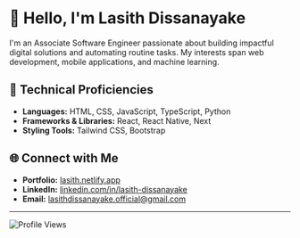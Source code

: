 # 👋 Hello, I'm Lasith Dissanayake

I'm an Associate Software Engineer passionate about building impactful digital solutions and automating routine tasks. My interests span web development, mobile applications, and machine learning.

## 🔧 Technical Proficiencies

- **Languages:** HTML, CSS, JavaScript, TypeScript, Python
- **Frameworks & Libraries:** React, React Native, Next
- **Styling Tools:** Tailwind CSS, Bootstrap

## 🌐 Connect with Me

- **Portfolio:** [lasith.netlify.app](https://lasith.netlify.app)
- **LinkedIn:** [linkedin.com/in/lasith-dissanayake](https://www.linkedin.com/in/lasith-dissanayake/)
- **Email:** [lasithdissanayake.official@gmail.com](mailto:lasithdissanayake.official@gmail.com)

---

![Profile Views](https://komarev.com/ghpvc/?username=DissanayakeLYB&label=Profile%20views&color=0e75b6&style=flat)
